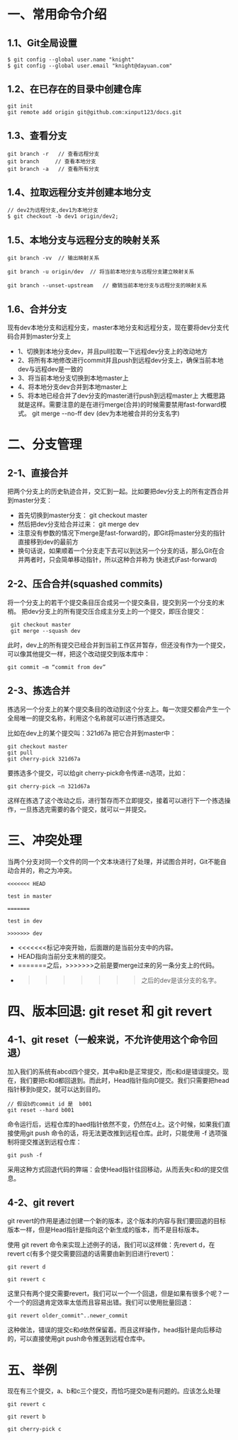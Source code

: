 # 一、常用命令介绍
## 1.1、Git全局设置
```
$ git config --global user.name "knight"
$ git config --global user.email "knight@dayuan.com"
```

## 1.2、在已存在的目录中创建仓库
```
git init
git remote add origin git@github.com:xinput123/docs.git
```

## 1.3、查看分支
```
git branch -r   // 查看远程分支
git branch	   // 查看本地分支
git branch -a   // 查看所有分支
```

## 1.4、拉取远程分支并创建本地分支
```
// dev2为远程分支,dev1为本地分支
$ git checkout -b dev1 origin/dev2;
```

## 1.5、本地分支与远程分支的映射关系
```
git branch -vv  // 输出映射关系

git branch -u origin/dev  // 将当前本地分支与远程分支建立映射关系

git branch --unset-upstream   // 撤销当前本地分支与远程分支的映射关系
```

## 1.6、合并分支
现有dev本地分支和远程分支，master本地分支和远程分支，现在要将dev分支代码合并到master分支上

- 1、切换到本地分支dev，并且pull拉取一下远程dev分支上的改动地方
- 2、将所有本地修改进行commit并且push到远程dev分支上，确保当前本地dev与远程dev是一致的
- 3、将当前本地分支切换到本地master上
- 4、将本地分支dev合并到本地master上
- 5、将本地已经合并了dev分支的master进行push到远程master上 大概思路就是这样。需要注意的是在进行merge(合并)的时候需要禁用fast-forward模式。 git merge --no-ff dev (dev为本地被合并的分支名字)


# 二、分支管理
## 2-1、直接合并
把两个分支上的历史轨迹合并，交汇到一起。比如要把dev分支上的所有定西合并到master分支：
- 首先切换到master分支： git checkout master
- 然后把dev分支给合并过来： git merge dev
- 注意没有参数的情况下merge是fast-forward的，即Git将master分支的指针直接移到dev的最前方
- 换句话说，如果顺着一个分支走下去可以到达另一个分支的话，那么Git在合并两者时，只会简单移动指针，所以这种合并称为 快进式(Fast-forward)

## 2-2、压合合并(squashed commits)
将一个分支上的若干个提交条目压合成另一个提交条目，提交到另一个分支的末梢。
把dev分支上的所有提交压合成主分支上的一个提交，即压合提交：

```
 git checkout master
 git merge --squash dev
```

此时，dev上的所有提交已经合并到当前工作区并暂存，但还没有作为一个提交，可以像其他提交一样，把这个改动提交到版本库中：

```
git commit –m “commit from dev”
```

## 2-3、拣选合并
拣选另一个分支上的某个提交条目的改动到这个分支上。每一次提交都会产生一个全局唯一的提交名称，利用这个名称就可以进行拣选提交。

比如在dev上的某个提交叫：321d67a
把它合并到master中：

```
git checkout master
git pull
git cherry-pick 321d67a
```

要拣选多个提交，可以给git cherry-pick命令传递-n选项，比如：

```
git cherry-pick –n 321d67a
```
这样在拣选了这个改动之后，进行暂存而不立即提交，接着可以进行下一个拣选操作，一旦拣选完需要的各个提交，就可以一并提交。

# 三、冲突处理
当两个分支对同一个文件的同一个文本块进行了处理，并试图合并时，Git不能自动合并的，称之为冲突。

```
<<<<<<< HEAD

test in master

=======

test in dev

>>>>>>> dev
```
- <<<<<<<标记冲突开始，后面跟的是当前分支中的内容。
- HEAD指向当前分支末梢的提交。
- =======之后，>>>>>>>之前是要merge过来的另一条分支上的代码。
- >>>>>>>之后的dev是该分支的名字。

# 四、版本回退: git reset 和 git revert
## 4-1、git reset（一般来说，不允许使用这个命令回退）
加入我们的系统有abcd四个提交，其中a和b是正常提交，而c和d是错误提交。现在，我们要把c和d都回退到。而此时，Head指针指向D提交。我们只需要把head指针移到b提交，就可以达到目的。

```
// 假设b的commit id 是  b001
git reset --hard b001
```

命令运行后，远程仓库的haed指针依然不变，仍然在d上。这个时候，如果我们直接使用git push 命令的话，将无法更改推到远程仓库。此时，只能使用 -f 选项强制将提交推送到远程仓库：

```
git push -f
```

采用这种方式回退代码的弊端：会使Head指针往回移动，从而丢失c和d的提交信息。

## 4-2、git revert
git revert的作用是通过创建一个新的版本，这个版本的内容与我们要回退的目标版本一样，但是Head指针是指向这个新生成的版本，而不是目标版本。

使用 git revert 命令来实现上述例子的话，我们可以这样做：先revert d，在revert c(有多个提交需要回退的话需要由新到旧进行revert)：

```
git revert d

git revert c
```

这里只有两个提交需要revert，我们可以一个一个回退，但是如果有很多个呢？一个一个的回退肯定效率太低而且容易出错。我们可以使用批量回退：

```
git revert older_commit^..newer_commit
```

这种做法，错误的提交c和d依然保留着。而且这样操作，head指针是向后移动的，可以直接使用git push命令推送到远程仓库中。

# 五、举例
现在有三个提交，a、b和c三个提交，而恰巧提交b是有问题的。应该怎么处理

```
git revert c

git revert b

git cherry-pick c
```




















